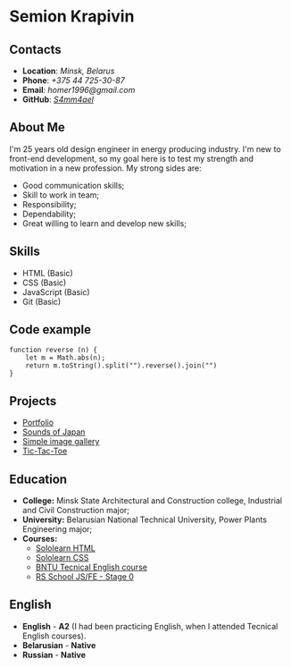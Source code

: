 # __Semion Krapivin__

## __Contacts__
- __Location__: _Minsk, Belarus_
- __Phone__: _+375 44 725-30-87_ 
- __Email__: _homer1996@gmail.com_
- __GitHub__: _[S4mm4ael](https://github.com/S4mm4ael)_

## __About Me__
I'm 25 years old design engineer in energy producing industry. 
I'm new to front-end development, so my goal here is to test my strength and motivation in a new profession.
My strong sides are:
- Good communication skills;
- Skill to work in team;
- Responsibility;
- Dependability;
- Great willing to learn and develop new skills;

## __Skills__
- HTML (Basic)
- CSS (Basic)
- JavaScript (Basic)
- Git (Basic)

## __Code example__
```
function reverse (n) {
    let m = Math.abs(n);
    return m.toString().split("").reverse().join("") 
}
```

## __Projects__
 - [Portfolio](https://rolling-scopes-school.github.io/s4mm4ael-JSFEPRESCHOOL/portfolio/)
 - [Sounds of Japan](https://rolling-scopes-school.github.io/s4mm4ael-JSFEPRESCHOOL/eco-sounds/)
 - [Simple image gallery ](https://rolling-scopes-school.github.io/s4mm4ael-JSFEPRESCHOOL/image-gallery/)
 - [Tic-Tac-Toe](https://rolling-scopes-school.github.io/s4mm4ael-JSFEPRESCHOOL/tic-tac-toe/)

## __Education__ 
- __College:__ Minsk State Architectural and Сonstruction college, Industrial and Civil Construction major;
- __University:__ Belarusian National Technical University, Power Plants Engineering major;
- __Courses:__
  - [Sololearn HTML](https://www.sololearn.com/Play/HTML/hoc)
  - [Sololearn CSS](https://www.sololearn.com/Play/CSS/hoc)
  - [BNTU Tecnical English course](https://bntu.by/all-services/languages)
  - [RS School JS/FE - Stage 0](https://rs.school/)
 
 ## __English__
- __English__ - __A2__ (I had been practicing English, when I attended Tecnical English courses).
- __Belarusian__ - __Native__
- __Russian__ - __Native__ 


